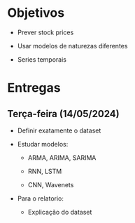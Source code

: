 # Objetivos

- Prever stock prices

- Usar modelos de naturezas diferentes

- Series temporais


# Entregas

## Terça-feira (14/05/2024)

- Definir exatamente o dataset

- Estudar modelos:

    - ARMA, ARIMA, SARIMA

    - RNN, LSTM

    - CNN, Wavenets

- Para o relatorio:

    - Explicação do dataset

